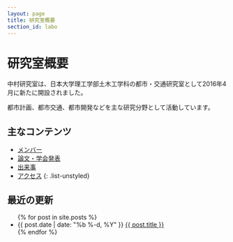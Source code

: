```yaml
---
layout: page
title: 研究室概要
section_id: labo
---
```


# 研究室概要

中村研究室は、日本大学理工学部土木工学科の都市・交通研究室として2016年4月に新たに開設されました。

都市計画、都市交通、都市開発などを主な研究分野として活動しています。

<div class="two spacing"></div>

## 主なコンテンツ

* [メンバー](member)
* [論文・学会発表](papers)
* [出来事](blog)
* [アクセス](access)
{: .list-unstyled}

<div class="two spacing"></div>

## 最近の更新

<ul class="post-list">
  {% for post in site.posts %}
  <li>
    <span class="post-meta">{{ post.date | date: "%b %-d, %Y" }}</span>
    <a class="post-link" href="{{ post.url | prepend: site.baseurl }}">{{ post.title }}</a>
  </li>
  {% endfor %}
</ul>

<!--
<p class="rss-subscribe">subscribe <a href="{{ "/feed.xml" | prepend: site.baseurl }}">via RSS</a></p>
-->
